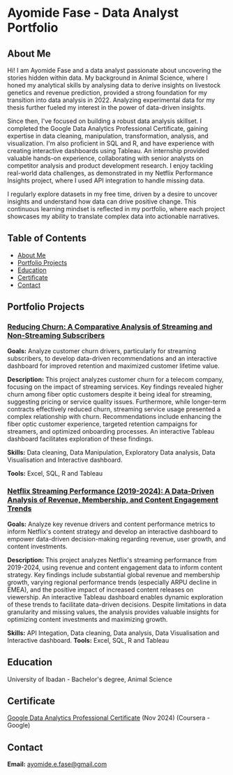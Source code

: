 # Ayomide Fase - Data Analyst Portfolio

## About Me

Hi! I am Ayomide Fase and a data analyst passionate about uncovering the stories hidden within data. My background in Animal Science, where I honed my analytical skills by analysing data to derive insights on livestock genetics and revenue prediction, provided a strong foundation for my transition into data analysis in 2022. Analyzing experimental data for my thesis further fueled my interest in the power of data-driven insights.

Since then, I've focused on building a robust data analysis skillset. I completed the Google Data Analytics Professional Certificate, gaining expertise in data cleaning, manipulation, transformation, analysis, and visualization. I'm also proficient in SQL and R, and have experience with creating interactive dashboards using Tableau. An internship provided valuable hands-on experience, collaborating with senior analysts on competitor analysis and product development research. I enjoy tackling real-world data challenges, as demonstrated in my Netflix Performance Insights project, where I used API integration to handle missing data.

I regularly explore datasets in my free time, driven by a desire to uncover insights and understand how data can drive positive change. This continuous learning mindset is reflected in my portfolio, where each project showcases my ability to translate complex data into actionable narratives.


## Table of Contents
 - [About Me](#about-me)
 - [Portfolio Projects](#portfolio-projects)
 - [Education](#education)
 - [Certificate](#certificate)
 - [Contact](#contact)

## Portfolio Projects
### [Reducing Churn: A Comparative Analysis of Streaming and Non-Streaming Subscribers](https://github.com/Ayofase/Telco-Churn-Analysis/tree/main)

**Goals:** Analyze customer churn drivers, particularly for streaming subscribers, to develop data-driven recommendations and an interactive dashboard for improved retention and maximized customer lifetime value.

**Description:** This project analyzes customer churn for a telecom company, focusing on the impact of streaming services. Key findings revealed higher churn among fiber optic customers despite it being ideal for streaming, suggesting pricing or service quality issues. Furthermore, while longer-term contracts effectively reduced churn, streaming service usage presented a complex relationship with churn. Recommendations include enhancing the fiber optic customer experience, targeted retention campaigns for streamers, and optimized onboarding processes. An interactive Tableau dashboard facilitates exploration of these findings.

**Skills:** Data cleaning, Data Manipulation, Exploratory Data analysis, Data Visualisation and Interactive dashboard.

**Tools:** Excel, SQL, R and Tableau

### [Netflix Streaming Performance (2019-2024): A Data-Driven Analysis of Revenue, Membership, and Content Engagement Trends](https://github.com/Ayofase/Netflix-performance-insights/tree/main)

**Goals:** Analyze key revenue drivers and content performance metrics to inform Netflix's content strategy and develop an interactive dashboard to empower data-driven decision-making regarding revenue, user growth, and content investments.

**Description:** This project analyzes Netflix's streaming performance from 2019-2024, using revenue and content engagement data to inform content strategy. Key findings include substantial global revenue and membership growth, varying regional performance trends (especially ARPU decline in EMEA), and the positive impact of increased content releases on viewership. An interactive Tableau dashboard enables dynamic exploration of these trends to facilitate data-driven decisions. Despite limitations in data granularity and missing values, the analysis provides valuable insights for optimizing content investments and maximizing growth.

**Skills:** API Integation, Data cleaning, Data analysis, Data Visualisation and Interactive dashboard.
**Tools:** Excel, SQL, R and Tableau

## Education
University of Ibadan - Bachelor's degree, Animal Science

## Certificate 
[Google Data Analytics Professional Certificate](https://www.credly.com/badges/7413d6d1-2de8-4d60-b134-82b4a66eba00) (Nov 2024) (Coursera - Google)

## Contact
**Email:** ayomide.e.fase@gmail.com
